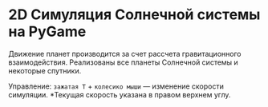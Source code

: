# 2D Симуляция Солнечной системы на PyGame

Движение планет производится за счет рассчета гравитационного взаимодействия.
Реализованы все планеты Солнечной системы и некоторые спутники.

Управление:
`зажатая T` + `колесико мыши` — изменение скорости симуляции. 
*Текущая скорость указана в правом верхнем углу.
